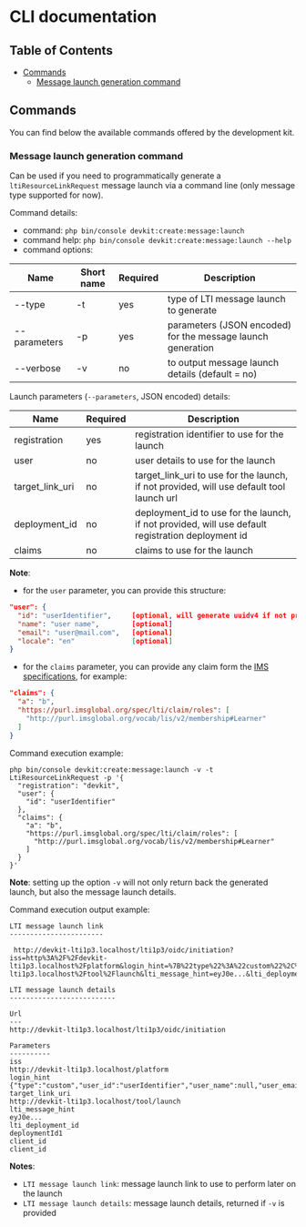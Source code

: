 # CLI documentation

## Table of Contents

- [Commands](#commands)
    - [Message launch generation command](#message-launch-generation-command)
  
## Commands

You can find below the available commands offered by the development kit.

### Message launch generation command

Can be used if you need to programmatically generate a `ltiResourceLinkRequest` message launch via a command line (only message type supported for now).

Command details:
- command: `php bin/console devkit:create:message:launch`
- command help: `php bin/console devkit:create:message:launch --help`
- command options: 

| Name           | Short name  | Required | Description                                                  |
|----------------|-------------|----------|--------------------------------------------------------------|
| --type         | -t          | yes      | type of LTI message launch to generate                       |
| --parameters   | -p          | yes      | parameters (JSON encoded) for the message launch generation  |
| --verbose      | -v          | no       | to output message launch details (default = no)              |


Launch parameters (`--parameters`, JSON encoded) details:

| Name                                 | Required |Description                                                                                          |
|--------------------------------------|----------|-----------------------------------------------------------------------------------------------------|
| registration                         | yes      | registration identifier to use for the launch                                                       |
| user                                 | no       | user details to use for the launch                                                                  |
| target_link_uri                      | no       | target_link_uri to use for the launch, if not provided, will use default tool launch url            |
| deployment_id                        | no       | deployment_id to use for the launch, if not provided, will use default registration deployment id   |
| claims                               | no       | claims to use for the launch                                                                        |

**Note**:
- for the `user` parameter, you can provide this structure:
```json
"user": {
  "id": "userIdentifier",     [optional, will generate uuidv4 if not provided]
  "name": "user name",        [optional]
  "email": "user@mail.com",   [optional]
  "locale": "en"              [optional]
}
```
- for the `claims` parameter, you can provide any claim form the [IMS specifications](http://www.imsglobal.org/spec/lti/v1p3/#required-message-claims), for example:
```json
"claims": {
  "a": "b",
  "https://purl.imsglobal.org/spec/lti/claim/roles": [
    "http://purl.imsglobal.org/vocab/lis/v2/membership#Learner"
  ]
}
```

Command execution example:
```shell
php bin/console devkit:create:message:launch -v -t LtiResourceLinkRequest -p '{
  "registration": "devkit",
  "user": {
    "id": "userIdentifier"
  },
  "claims": {
    "a": "b",
    "https://purl.imsglobal.org/spec/lti/claim/roles": [
      "http://purl.imsglobal.org/vocab/lis/v2/membership#Learner"
    ]
  }
}'
```

**Note**: setting up the option `-v` will not only return back the generated launch, but also the message launch details.

Command execution output example:

```shell
LTI message launch link
-----------------------

 http://devkit-lti1p3.localhost/lti1p3/oidc/initiation?iss=http%3A%2F%2Fdevkit-lti1p3.localhost%2Fplatform&login_hint=%7B%22type%22%3A%22custom%22%2C%22user_id%22%3A%22userIdentifier%22%2C%22user_name%22%3Anull%2C%22user_email%22%3Anull%2C%22user_locale%22%3Anull%7D&target_link_uri=http%3A%2F%2Fdevkit-lti1p3.localhost%2Ftool%2Flaunch&lti_message_hint=eyJ0e...&lti_deployment_id=deploymentId1&client_id=client_id

LTI message launch details
--------------------------

Url
---
http://devkit-lti1p3.localhost/lti1p3/oidc/initiation

Parameters
----------
iss
http://devkit-lti1p3.localhost/platform
login_hint
{"type":"custom","user_id":"userIdentifier","user_name":null,"user_email":null,"user_locale":null}
target_link_uri
http://devkit-lti1p3.localhost/tool/launch
lti_message_hint
eyJ0e...
lti_deployment_id
deploymentId1
client_id
client_id
```

**Notes**:
- `LTI message launch link`: message launch link to use to perform later on the launch
- `LTI message launch details`: message launch details, returned if `-v` is provided